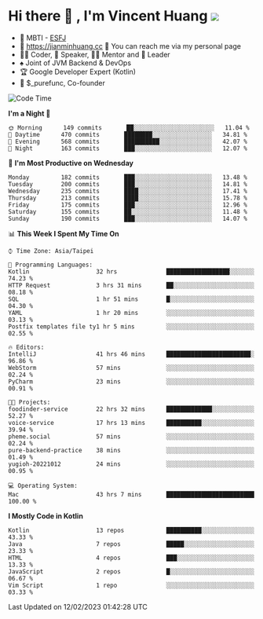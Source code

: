 # Hi there 👋 , I'm Vincent Huang ![](https://komarev.com/ghpvc/?username=Jian-Min-Huang)
- 👀 MBTI - [ESFJ](https://www.16personalities.com/esfj-personality)
- 💎 https://jianminhuang.cc 🙋 You can reach me via my personal page
- 👨‍💻 Coder, 🎤 Speaker, 👨‍🏫 Mentor and 🚀 Leader
- ♠️ Joint of JVM Backend & DevOps
- 🏆 Google Developer Expert (Kotlin)
- 💼 $_purefunc, Co-founder

<!--START_SECTION:waka-->
![Code Time](http://img.shields.io/badge/Code%20Time-1%2C568%20hrs%2035%20mins-blue)

**I'm a Night 🦉** 

```text
🌞 Morning      149 commits       ██░░░░░░░░░░░░░░░░░░░░░░░   11.04 % 
🌆 Daytime      470 commits       ████████░░░░░░░░░░░░░░░░░   34.81 % 
🌃 Evening      568 commits       ██████████░░░░░░░░░░░░░░░   42.07 % 
🌙 Night        163 commits       ███░░░░░░░░░░░░░░░░░░░░░░   12.07 % 

```
📅 **I'm Most Productive on Wednesday** 

```text
Monday         182 commits       ███░░░░░░░░░░░░░░░░░░░░░░   13.48 % 
Tuesday        200 commits       ███░░░░░░░░░░░░░░░░░░░░░░   14.81 % 
Wednesday      235 commits       ████░░░░░░░░░░░░░░░░░░░░░   17.41 % 
Thursday       213 commits       ████░░░░░░░░░░░░░░░░░░░░░   15.78 % 
Friday         175 commits       ███░░░░░░░░░░░░░░░░░░░░░░   12.96 % 
Saturday       155 commits       ██░░░░░░░░░░░░░░░░░░░░░░░   11.48 % 
Sunday         190 commits       ███░░░░░░░░░░░░░░░░░░░░░░   14.07 % 

```


📊 **This Week I Spent My Time On** 

```text
⌚︎ Time Zone: Asia/Taipei

💬 Programming Languages: 
Kotlin                   32 hrs              ██████████████████░░░░░░░   74.23 % 
HTTP Request             3 hrs 31 mins       ██░░░░░░░░░░░░░░░░░░░░░░░   08.18 % 
SQL                      1 hr 51 mins        █░░░░░░░░░░░░░░░░░░░░░░░░   04.30 % 
YAML                     1 hr 20 mins        ░░░░░░░░░░░░░░░░░░░░░░░░░   03.13 % 
Postfix templates file ty1 hr 5 mins         ░░░░░░░░░░░░░░░░░░░░░░░░░   02.55 % 

🔥 Editors: 
IntelliJ                 41 hrs 46 mins      ████████████████████████░   96.86 % 
WebStorm                 57 mins             ░░░░░░░░░░░░░░░░░░░░░░░░░   02.24 % 
PyCharm                  23 mins             ░░░░░░░░░░░░░░░░░░░░░░░░░   00.91 % 

🐱‍💻 Projects: 
foodinder-service        22 hrs 32 mins      █████████████░░░░░░░░░░░░   52.27 % 
voice-service            17 hrs 13 mins      ██████████░░░░░░░░░░░░░░░   39.94 % 
pheme.social             57 mins             ░░░░░░░░░░░░░░░░░░░░░░░░░   02.24 % 
pure-backend-practice    38 mins             ░░░░░░░░░░░░░░░░░░░░░░░░░   01.49 % 
yugioh-20221012          24 mins             ░░░░░░░░░░░░░░░░░░░░░░░░░   00.95 % 

💻 Operating System: 
Mac                      43 hrs 7 mins       █████████████████████████   100.00 % 

```

**I Mostly Code in Kotlin** 

```text
Kotlin                   13 repos            ██████████░░░░░░░░░░░░░░░   43.33 % 
Java                     7 repos             █████░░░░░░░░░░░░░░░░░░░░   23.33 % 
HTML                     4 repos             ███░░░░░░░░░░░░░░░░░░░░░░   13.33 % 
JavaScript               2 repos             █░░░░░░░░░░░░░░░░░░░░░░░░   06.67 % 
Vim Script               1 repo              ░░░░░░░░░░░░░░░░░░░░░░░░░   03.33 % 

```



 Last Updated on 12/02/2023 01:42:28 UTC
<!--END_SECTION:waka-->
